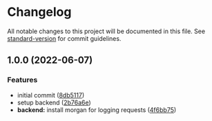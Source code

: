# Changelog

All notable changes to this project will be documented in this file. See [standard-version](https://github.com/conventional-changelog/standard-version) for commit guidelines.

## 1.0.0 (2022-06-07)

### Features

- initial commit ([8db5117](https://github.com/dilanluna/weather-now/commit/8db5117bef1218d24bea3fc3b7e66865b63e93da))
- setup backend ([2b76a6e](https://github.com/dilanluna/weather-now/commit/2b76a6e54b8ff9f17fd7e684c783a062aaad6215))
- **backend:** install morgan for logging requests ([4f6bb75](https://github.com/dilanluna/weather-now/commit/4f6bb75df12a872dd657a9cfdd582404455d3d77))
